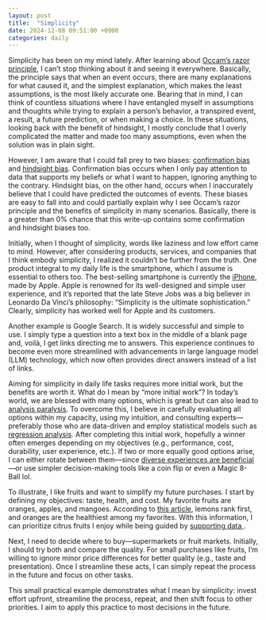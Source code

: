 ```yaml
---
layout: post
title:  "Simplicity"
date: 2024-12-08 09:51:00 +0900
categories: daily
---
```


Simplicity has been on my mind lately. After learning about [Occam’s razor principle](https://simple.wikipedia.org/wiki/Occam%27s_razor#:~:text=Occam's%20razor%20(or%20Ockham's%20razor,the%20more%20unlikely%20an%20explanation)), I can’t stop thinking about it and seeing it everywhere. Basically, the principle says that when an event occurs, there are many explanations for what caused it, and the simplest explanation, which makes the least assumptions, is the most likely accurate one. Bearing that in mind, I can think of countless situations where I have entangled myself in assumptions and thoughts while trying to explain a person’s behavior, a transpired event, a result, a future prediction, or when making a choice. In these situations, looking back with the benefit of hindsight, I mostly conclude that I overly complicated the matter and made too many assumptions, even when the solution was in plain sight.

However, I am aware that I could fall prey to two biases: [confirmation bias](https://en.wikipedia.org/wiki/Confirmation_bias#:~:text=Confirmation%20bias%2C%20a%20phrase%20coined,difficult%20to%20dislodge%20once%20affirmed) and [hindsight bias](https://en.wikipedia.org/wiki/Hindsight_bias). Confirmation bias occurs when I only pay attention to data that supports my beliefs or what I want to happen, ignoring anything to the contrary. Hindsight bias, on the other hand, occurs when I inaccurately believe that I could have predicted the outcomes of events. These biases are easy to fall into and could partially explain why I see Occam’s razor principle and the benefits of simplicity in many scenarios. Basically, there is a greater than 0% chance that this write-up contains some confirmation and hindsight biases too.

Initially, when I thought of simplicity, words like laziness and low effort came to mind. However, after considering products, services, and companies that I think embody simplicity, I realized it couldn’t be further from the truth. One product integral to my daily life is the smartphone, which I assume is essential to others too. The best-selling smartphone is currently the [iPhone](https://www.gsmarena.com/iphone_15_is_the_bestselling_smartphone_in_q3_2024_worldwide-news-65240.php), made by Apple. Apple is renowned for its well-designed and simple user experience, and it’s reported that the late Steve Jobs was a big believer in Leonardo Da Vinci’s philosophy: “Simplicity is the ultimate sophistication.” Clearly, simplicity has worked well for Apple and its customers.

Another example is Google Search. It is widely successful and simple to use. I simply type a question into a text box in the middle of a blank page and, voilà, I get links directing me to answers. This experience continues to become even more streamlined with advancements in large language model (LLM) technology, which now often provides direct answers instead of a list of links.

Aiming for simplicity in daily life tasks requires more initial work, but the benefits are worth it. What do I mean by “more initial work”? In today’s world, we are blessed with many options, which is great but can also lead to [analysis paralysis](https://en.wikipedia.org/wiki/Analysis_paralysis). To overcome this, I believe in carefully evaluating all options within my capacity, using my intuition, and consulting experts—preferably those who are data-driven and employ statistical models such as [regression analysis](https://en.wikipedia.org/wiki/Regression_analysis). After completing this initial work, hopefully a winner often emerges depending on my objectives (e.g., performance, cost, durability, user experience, etc.). If two or more equally good options arise, I can either rotate between them—since [diverse experiences are beneficial](https://new.nsf.gov/news/new-diverse-experiences-linked-enhanced-happiness#:~:text=The%20results%20showed%20that%20on,said%20program%20director%20Kurt%20Thoroughman)—or use simpler decision-making tools like a coin flip or even a Magic 8-Ball lol.

To illustrate, I like fruits and want to simplify my future purchases. I start by defining my objectives: taste, health, and cost. My favorite fruits are oranges, apples, and mangoes. According to [this article](https://www.medicalnewstoday.com/articles/324431), lemons rank first, and oranges are the healthiest among my favorites. With this information, I can prioritize citrus fruits I enjoy while being guided by [supporting data ](https://www.sciencedirect.com/science/article/pii/S2405844024140844#sec5).

Next, I need to decide where to buy—supermarkets or fruit markets. Initially, I should try both and compare the quality. For small purchases like fruits, I’m willing to ignore minor price differences for better quality (e.g., taste and presentation). Once I streamline these acts, I can simply repeat the process in the future and focus on other tasks.

This small practical example demonstrates what I mean by simplicity: invest effort upfront, streamline the process, repeat, and then shift focus to other priorities. I aim to apply this practice to most decisions in the future.
